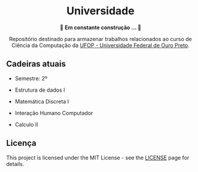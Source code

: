 <h1 align="center">
 Universidade
</h1>
<p align="center">🚧  <strong align="center">Em constante construção ... </strong> 🚧</p>
<p align="center">
Repositório destinado para armazenar trabalhos relacionados ao curso de Ciência da Computação da <a href="https://ufop.br/">UFOP - Universidade Federal de Ouro Preto</a>.
</p>

## Cadeiras atuais
- Semestre: 2º

- Estrutura de dados I

- Matemática Discreta I

- Interação Humano Computador

-  Calculo II

## Licença 

This project is licensed under the MIT License - see the [LICENSE](https://opensource.org/licenses/MIT) page for details.
